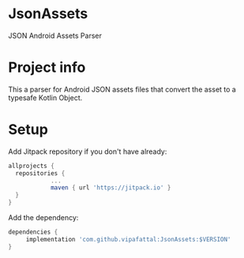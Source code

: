 # JsonAssets
JSON Android Assets Parser 

# Project info
This a parser for Android JSON assets files that convert the asset to a typesafe Kotlin Object.

# Setup 

Add Jitpack repository if you don't have already:

```groovy
allprojects {
  repositories {
			...
			maven { url 'https://jitpack.io' }
  }
}
```

Add the dependency:

```groovy
dependencies {
     implementation 'com.github.vipafattal:JsonAssets:$VERSION'
}
```
